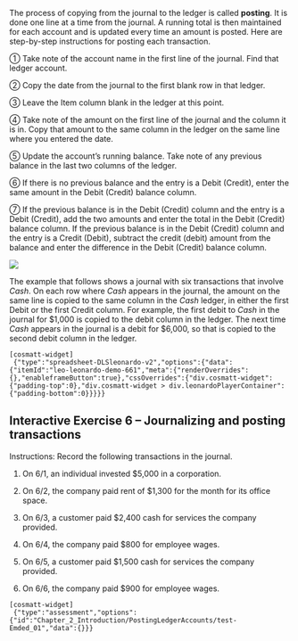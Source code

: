 The process of copying from the journal to the ledger is called **posting**. It is done one line at a time from the journal. A running total is then maintained for each account and is updated every time an amount is posted. Here are step-by-step instructions for posting each transaction.

① Take note of the account name in the first line of the journal. Find that ledger account.

② Copy the date from the journal to the first blank row in that ledger.

③ Leave the Item column blank in the ledger at this point.

④ Take note of the amount on the first line of the journal and the column it is in. Copy that amount to the same column in the ledger on the same line where you entered the date.

⑤ Update the account’s running balance. Take note of any previous balance in the last two columns of the ledger.

⑥ If there is no previous balance and the entry is a Debit (Credit), enter the same amount in the Debit (Credit) balance column.

⑦ If the previous balance is in the Debit (Credit) column and the entry is a Debit (Credit), add the two amounts and enter the total in the Debit (Credit) balance column. If the previous balance is in the Debit (Credit) column and the entry is a Credit (Debit), subtract the credit (debit) amount from the balance and enter the difference in the Debit (Credit) balance column. 

![](./Chapter_2_Recording_accounting_transactions/media/04_Process_of_posting_to_the_ledger_accounts/image2.emf)

The example that follows shows a journal with six transactions that involve *Cash*. On each row where *Cash* appears in the journal, the amount on the same line is copied to the same column in the *Cash* ledger, in either the first Debit or the first Credit column. For example, the first debit to *Cash* in the journal for $1,000 is copied to the debit column in the ledger. The next time *Cash* appears in the journal is a debit for $6,000, so that is copied to the second debit column in the ledger. 

```
[cosmatt-widget]
 {"type":"spreadsheet-DLSleonardo-v2","options":{"data":{"itemId":"leo-leonardo-demo-661","meta":{"renderOverrides":{},"enableframeButton":true},"cssOverrides":{"div.cosmatt-widget":{"padding-top":0},"div.cosmatt-widget > div.leonardoPlayerContainer":{"padding-bottom":0}}}}} 
```

## Interactive Exercise 6 – Journalizing and posting transactions

Instructions: Record the following transactions in the journal.

1.  On 6/1, an individual invested $5,000 in a corporation.

2.  On 6/2, the company paid rent of $1,300 for the month for its office space.

3.  On 6/3, a customer paid $2,400 cash for services the company provided.

4.  On 6/4, the company paid $800 for employee wages.

5.  On 6/5, a customer paid $1,500 cash for services the company provided.

6.  On 6/6, the company paid $900 for employee wages.

```
[cosmatt-widget]
 {"type":"assessment","options":{"id":"Chapter_2_Introduction/PostingLedgerAccounts/test-Emded_01","data":{}}} 
```

